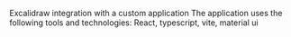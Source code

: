 Excalidraw integration with a custom application
The application uses the following tools and technologies:
React, typescript, vite, material ui